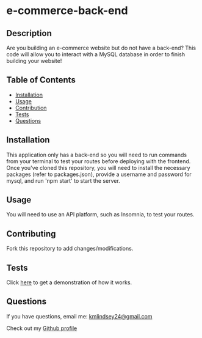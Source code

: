 # e-commerce-back-end

  

  ## Description
  Are you building an e-commerce website but do not have a back-end? This code will allow you to interact with a MySQL database in order to finish building your website!


  ## Table of Contents

  - [Installation](#Installation)
  - [Usage](#Usage)
  - [Contribution](#Contributing)
  - [Tests](#Tests)
  - [Questions](#Questions)
  

  ## Installation
  This application only has a back-end so you will need to run commands from your terminal to test your routes before deploying with the frontend. Once you've cloned this repository, you will need to install the necessary packages (refer to packages.json), provide a username and password for mysql, and run 'npm start' to start the server.

  ## Usage
  You will need to use an API platform, such as Insomnia, to test your routes. 


  ## Contributing
  Fork this repository to add changes/modifications.

  ## Tests
  Click <a href='https://drive.google.com/file/d/1kM6hBCy3_BFS7DRcrwFeuieUfRptL8tC/view?usp=sharing' target=_blank>here</a> to get a demonstration of how it works.

  ## Questions
  If you have questions, email me: <kmlindsey24@gmail.com>
  
  Check out my [Github profile](https://github.com/kfisch2)

